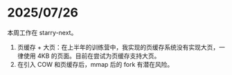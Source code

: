# 2025/07/26

本周工作在 starry-next。

1. 页缓存 + 大页：在上半年的训练营中，我实现的页缓存系统没有实现大页，一律使用 4KB 的页面。目前在尝试为页缓存支持大页。
2. 在引入 COW 和页缓存后，mmap 后的 fork 有潜在风险。